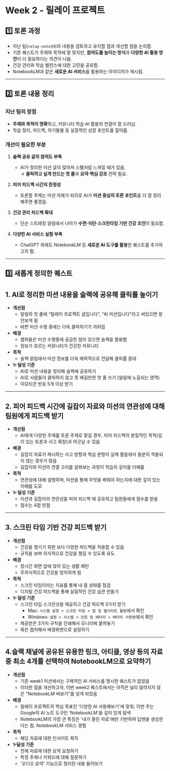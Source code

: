 # Week 2 - 릴레이 프로젝트

## 1️⃣ 토론 과정

- 지난 팀(`relay-note39`)의 내용을 검토하고 유지할 점과 개선할 점을 논의함.
- 기존 퀘스트가 주제와 목적에 잘 맞지만, **참여도를 높이는 방식**과 **다양한 AI 활용 방안**이 더 필요하다는 의견이 나옴.
- 건강 관리와 학습 밸런스에 대한 고민을 공유함.
- NotebookLM과 같은 **새로운 AI 서비스**를 활용하는 아이디어가 제시됨.

---

## 2️⃣ 토론 내용 정리

### 지난 팀의 장점

- **주제와 목적이 명확**하고, 커뮤니티·학습·AI 활용의 연결이 잘 드러남.
- 학습 정리, 피드백, 자기돌봄 등 실질적인 성장 포인트를 짚어줌.

### 개선이 필요한 부분

1. **슬랙 공유 글의 참여도 부족**
   - AI가 정리한 미션 글이 많아져 스팸처럼 느껴질 때가 있음.  
     → **클릭하고 싶게 만드는 첫 줄**과 **요약·핵심 강조** 전략 필요.
2. **피어 피드백 시간의 한정성**

   - 토론할 주제는 미션 자체가 되므로 AI가 **미션 중심의 토론 포인트**를 더 잘 정리해주면 좋겠음.

3. **건강 관리 피드백 확대**

   - 단순 스트레칭 알림에서 나아가 **수면·식단·스크린타임 기반 건강 조언**이 필요함.

4. **다양한 AI 서비스 실험 부족**
   - ChatGPT 외에도 NotebookLM 등 **새로운 AI 도구를 활용**한 퀘스트를 추가하고자 함.

---

## 3️⃣ 새롭게 정의한 퀘스트

## 1. AI로 정리한 미션 내용을 슬랙에 공유해 클릭률 높이기

- **개선점**
  - 알림의 첫 줄에 “릴레이 프로젝트 글입니다”, “AI 미션입니다”라고 써있으면 잘 안보게 됨
  - 바쁜 미션 수행 중에는 더욱 클릭하기가 꺼려짐
- **배경**
  - 캠퍼들은 미션 수행중에 궁금한 점이 있으면 슬랙을 활용함
  - 정보가 흐르는 커뮤니티가 건강한 커뮤니티
- **목적**
  - 슬랙 알림에서 미션 정보를 더욱 매력적으로 전달해 클릭률 증대
- **✨ 달성 기준**
  - AI로 미션 내용을 정리해 슬랙에 공유하기
  - AI로 사람들이 클릭하지 않고 못 배길만한 첫 줄 쓰기 (알림에 노출되는 영역)
  - 이모티콘 반응 5개 이상 받기

---

## 2. 피어 피드백 시간에 길잡이 자료와 미션의 연관성에 대해 팀원에게 피드백 받기

- **개선점**
  - AI에게 다양한 주제를 토론 주제로 맡길 경우, 피어 피드백의 본질적인 목적(깊이 있는 토론과 사고 확장)과 어긋날 수 있음
- **배경**
  - 길잡이 자료가 제시하는 사고 방향과 핵심 문항이 실제 활동에서 충분히 적용되지 않는 경우가 많음
  - 길잡이와 미션의 연결 고리를 살펴보는 과정이 학습의 깊이를 더해줌
- **목적**
  - 연관성에 대해 설명하며, 미션을 통해 무엇을 배워야 하는지에 대한 깊이 있는 이해를 도모
- **✨ 달성 기준**
  - 미션과 길잡이의 연관성을 피어 피드백 때 공유하고 팀원들에게 점수를 받음
  - 점수는 4점 만점

---

## 3. 스크린 타임 기반 건강 피드백 받기

- **개선점**
  - 건강을 챙기기 위한 보다 다양한 피드백을 적용할 수 있음
  - 규칙을 보며 의식적으로 건강을 챙길 수 있도록 유도
- **배경**
  - 장시간 화면 앞에 앉아 있는 생활 패턴
  - 무의식적으로 건강을 방치하게 됨
- **목적**
  - 스크린 타임이라는 지표를 통해 내 몸 상태를 점검
  - 디지털 건강 피드백을 통해 실질적인 건강 습관 만들기
- **✨ 달성 기준**
  - 스크린 타임 스크린샷을 제공하고 건강 피드백 3가지 받기
    - Mac: `시스템 설정 > 스크린 타임 > 앱 및 웹사이트 활동`에서 확인
    - Windows: `설정 > 시스템 > 전원 및 배터리 > 배터리 사용량`에서 확인
  - 제공받은 3가지 규칙을 인쇄해서 모니터에 붙여놓기
  - 혹은 캡처해서 배경화면으로 설정하기

---

## 4.슬랙 채널에 공유된 유용한 링크, 아티클, 영상 등의 자료 중 최소 4개를 선택하여 NotebookLM으로 요약하기

- **개선점**
  - 기존 week1 미션에서는 구체적인 AI 서비스를 명시한 퀘스트가 없었음
  - 이러한 점을 개선하고자, 이번 week2 퀘스트에서는 아직은 널리 알려지지 않은 "NotebookLM 써보기"를 넣게 되었음
- **배경**
  - 릴레이 프로젝트의 핵심 목표인 '다양한 AI 사용해보기'에 맞춰, 이번 주는 Google의 AI 노트 도구인 'NotebookLM'을 깊이 있게 탐색
  - NotebookLM의 가장 큰 특징은 '내가 올린 자료'에만 기반하여 답변을 생성한다는 점. NotebookLM 서비스 경험
- **목적**
  - 해당 자료에 대한 인사이트 획득
- **✨달성 기준**
  - 전체 자료에 대한 요약 요청하기
  - 특정 주제나 키워드에 대해 질문하기
  - '오디오 요약' 기능으로 정리된 내용 들어보기
